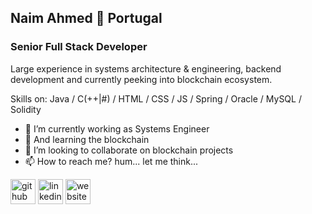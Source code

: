 
## Naim Ahmed 👋 Portugal
### Senior Full Stack Developer
Large experience in systems architecture & engineering, backend development and currently peeking into blockchain ecosystem.

Skills on: Java / C(++|#) / HTML / CSS / JS / Spring / Oracle / MySQL / Solidity

- 🔭 I’m currently working as Systems Engineer
- 🌱 And learning the blockchain
- 👯 I’m looking to collaborate on blockchain projects
- 📫 How to reach me? hum... let me think...


[<img src='https://cdn.jsdelivr.net/npm/simple-icons@3.0.1/icons/github.svg' alt='github' height='40'>](https://github.com/naimahmed-pt)  [<img src='https://cdn.jsdelivr.net/npm/simple-icons@3.0.1/icons/linkedin.svg' alt='linkedin' height='40'>](https://www.linkedin.com/in/naimahmed/)  [<img src='https://cdn.jsdelivr.net/npm/simple-icons@3.0.1/icons/icloud.svg' alt='website' height='40'>](http://naimahmed.pt)

<!--- ...maybe by email: naimahmed@gmail.pt ✨ Se não sabes, aprende; se já sabes, ensina. Confúcios ✨ --->
